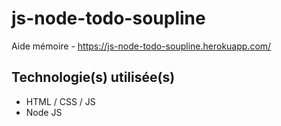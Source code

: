 # js-node-todo-soupline
Aide mémoire - https://js-node-todo-soupline.herokuapp.com/

## Technologie(s) utilisée(s)
- HTML / CSS / JS
- Node JS 

